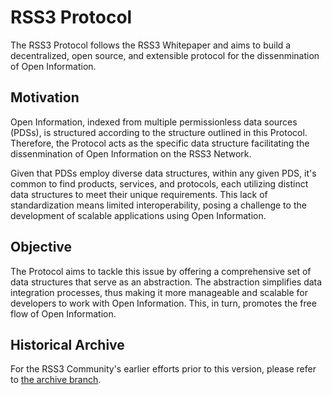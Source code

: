 # RSS3 Protocol

The RSS3 Protocol follows the RSS3 Whitepaper and aims to build a decentralized, open source, and extensible protocol for the dissenmination of Open Information.

## Motivation

Open Information, indexed from multiple permissionless data sources (PDSs), is structured according to the structure outlined in this Protocol. Therefore, the Protocol acts as the specific data structure facilitating the dissenmination of Open Information on the RSS3 Network.

Given that PDSs employ diverse data structures, within any given PDS, it's common to find products, services, and protocols, each utilizing distinct data structures to meet their unique requirements. This lack of standardization means limited interoperability, posing a challenge to the development of scalable applications using Open Information.

## Objective

The Protocol aims to tackle this issue by offering a comprehensive set of data structures that serve as an abstraction. The abstraction simplifies data integration processes, thus making it more manageable and scalable for developers to work with Open Information. This, in turn, promotes the free flow of Open Information.

## Historical Archive

For the RSS3 Community's earlier efforts prior to this version, please refer to [the archive branch](https://github.com/RSS3-Network/Protocol/tree/archive).
